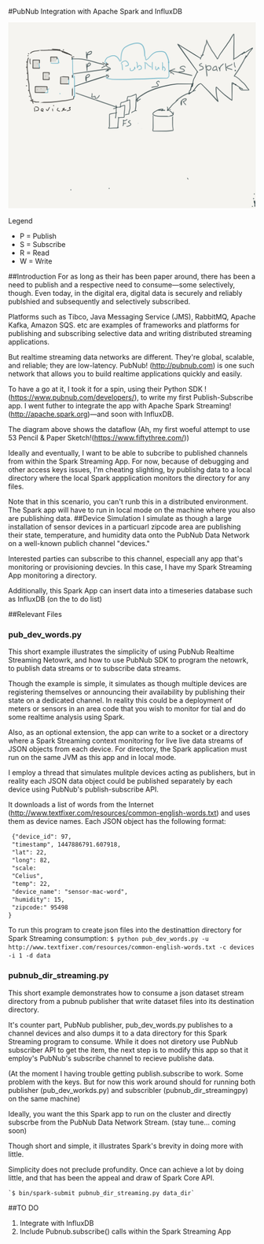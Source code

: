 #PubNub Integration with Apache Spark and InfluxDB

![](images/pubnub_spark.png "An Overview of Data Flow")

Legend
- P = Publish
- S = Subscribe
- R = Read
- W = Write

##Introduction
For as long as their has been paper around, there has been a need to publish and a respective need to consume—some selectively, though. Even today, in the digital era, digital data is securely and reliably publshied and subsequently and selectively subscribed.

Platforms such as Tibco, Java Messaging Service (JMS), RabbitMQ, Apache Kafka, Amazon SQS. etc are examples of frameworks and platforms for publishing and subscribing selective data and writing distributed streaming applications.

But realtime streaming data networks are different. They're global, scalable, and reliable; they are low-latency. PubNub! (http://pubnub.com) is one such network that allows you to build realtime applications quickly and easily.

To have a go at it, I took it for a spin, using their Python SDK !(https://www.pubnub.com/developers/), to write my first Publish-Subscribe app. I went futher to integrate the app with Apache Spark Streaming!(http://apache.spark.org)—and soon with InfluxDB. 

The diagram above shows the dataflow (Ah, my first woeful attempt to use 53 Pencil & Paper Sketch!(https://www.fiftythree.com/))

Ideally and eventually, I want to be able to subcribe to published channels from within the Spark Streaming App. For now, because of debugging and other access keys issues, I'm cheating slighting, by publishg data to a local directory where the local Spark appplication monitors the directory for any files.

Note that in this scenario, you can't runb this in a distributed environment. The Spark app will have to run in local mode on the machine where you also are publishing data.
##Device Simulation
I simulate as though a large installation of sensor devices in a particuarl zipcode area are publishing their state, temperature, and humidity data onto the PubNub Data Network on a well-known publich channel "devices."

Interested parties can subscribe to this channel, especiall any app that's monitoring or provisioning devcies. In this case,
I have my Spark Streaming App monitoring a directory.

Additionally, this Spark App can insert data into a timeseries database such as InfluxDB (on the to do list)


##Relevant Files
### pub_dev_words.py

This short example illustrates the simplicity of using PubNub Realtime Streaming Netowrk,
and how to use PubNub SDK to program the netowrk, to publish data streams or to subscribe data streams.

Though the example is simple, it simulates as though multiple devices are registering themselves or announcing their
availability by publishing their state on a dedicated channel. In reality this could be a deployment of meters or sensors
in an area code that you wish to monitor for tial and do some realtime analysis using Spark.

Also, as an optional extension, the app can write to a socket or a directory where a Spark Streaming context monitoring for live
live data streams of JSON objects from each device. For directory, the Spark application must run on the same JVM as this app and in local mode.

I employ a thread that simulates mulitple devices acting as publishers, but in reality each JSON data object could be published
separately by each device using PubNub's publish-subscribe API. 

It downloads a list of words from the Internet (http://www.textfixer.com/resources/common-english-words.txt) and uses them as device names. Each JSON object has the 
following format:

     {"device_id": 97, 
     "timestamp", 1447886791.607918,
     "lat": 22, 
     "long": 82, 
     "scale: 
     "Celius", 
     "temp": 22, 
     "device_name": "sensor-mac-word",
     "humidity": 15,
     "zipcode:" 95498
    }

 To run this program to create json files into the destinattion directory for Spark Streaming consumption:
     `$ python pub_dev_words.py -u http://www.textfixer.com/resources/common-english-words.txt -c devices -i 1 -d data`

### pubnub_dir_streaming.py
 This short example demonstrates how to consume a json dataset stream directory from a pubnub publisher that write dataset files into its destination directory.

It's counter part, PubNub publisher, pub_dev_words.py publishes to a channel devices and also dumps it to a data directory
for this Spark Streaming program to consume. While it does not diretory use PubNub subscriber API to get the item, the next
step is to modify this app so that it employ's PubNub's subscribe channel to recieve publishe data.

(At the moment I having trouble getting publish.subscribe to work. Some problem with the keys. But for now this work around should
for running both publisher (pub_dev_workds.py) and subscribler (pubnub_dir_streamingpy) on the same machine)

Ideally, you want the this Spark app to run on the cluster and directly subscrbe from the PubNub Data Network Stream.
(stay tune... coming soon)


Though short and simple, it illustrates Spark's brevity in doing more with little. 

Simplicity does not preclude profundity. Once can achieve a lot by doing little, and that has been the appeal and draw of Spark Core API.

    `$ bin/spark-submit pubnub_dir_streaming.py data_dir`

##TO DO

1. Integrate with InfluxDB
2. Include Pubnub.subscribe() calls within the Spark Streaming App
